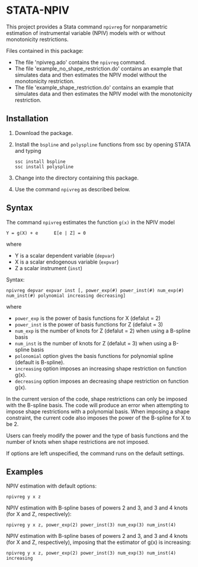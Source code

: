 # STATA-NPIV
This project provides a Stata command `npivreg` for nonparametric estimation of instrumental variable (NPIV) models with or without monotonicity restrictions.

Files contained in this package:

- The file 'npivreg.ado' contains the `npivreg` command.
- The file 'example_no_shape_restriction.do' contains an example that simulates data and then estimates the NPIV model without the monotonicity restriction.
- The file 'example_shape_restriction.do' contains an example that simulates data and then estimates the NPIV model with the monotonicity restriction.

## Installation
1. Download the package.
2. Install the `bspline` and `polyspline` functions from ssc by opening STATA and typing
	
	```
	ssc install bspline
	ssc install polyspline
	```

3. Change into the directory containing this package.
4. Use the command `npivreg` as described below.

## Syntax
The command `npivreg` estimates the function `g(x)` in the NPIV model

```
Y = g(X) + e      E[e | Z] = 0
```

where
- Y is a scalar dependent variable (`depvar`) 
- X is a scalar endogenous variable (`expvar`)
- Z a scalar instrument (`inst`)

Syntax:

```
npivreg depvar expvar inst [, power_exp(#) power_inst(#) num_exp(#) num_inst(#) polynomial increasing decreasing]
```

where
- `power_exp` is the power of basis functions for X (defalut = 2)
- `power_inst` is the power of basis functions for Z (defalut = 3)
- `num_exp` is the number of knots for Z (defalut = 2) when using a B-spline basis
- `num_inst` is the number of knots for Z (defalut = 3) when using a B-spline basis
- `polonomial` option gives the basis functions for polynomial spline (default is B-spline).
- `increasing` option imposes an increasing shape restriction on function g(x).
- `decreasing` option imposes an decreasing shape restriction on function g(x).

In the current version of the code, shape restrictions can only be imposed with the B-spline basis. The code will produce an error when attempting to impose shape restrictions with a polynomial basis. When imposing a shape constraint, the current code also imposes the power of the B-spline for X to be 2.

Users can freely modify the power and the type of basis functions and the number of knots
when shape restrictions are not imposed.

If options are left unspecified, the command runs on the default settings.

## Examples

NPIV estimation with default options:
```
npivreg y x z
```

NPIV estimation with B-spline bases of powers 2 and 3, and 3 and 4 knots (for X and Z, respectively):
```
npivreg y x z, power_exp(2) power_inst(3) num_exp(3) num_inst(4)
```

NPIV estimation with B-spline bases of powers 2 and 3, and 3 and 4 knots (for X and Z, respectively), imposing that the estimator of g(x) is increasing:
```
npivreg y x z, power_exp(2) power_inst(3) num_exp(3) num_inst(4) increasing
```

